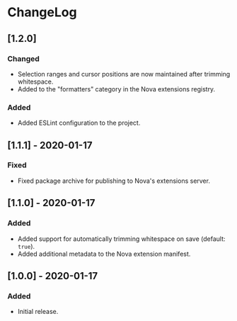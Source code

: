 # ChangeLog

## [1.2.0]

### Changed

- Selection ranges and cursor positions are now maintained after trimming
  whitespace.
- Added to the "formatters" category in the Nova extensions registry.

### Added

- Added ESLint configuration to the project.

## [1.1.1] - 2020-01-17

### Fixed

- Fixed package archive for publishing to Nova's extensions server.

## [1.1.0] - 2020-01-17

### Added

- Added support for automatically trimming whitespace on save (default: `true`).
- Added additional metadata to the Nova extension manifest.

## [1.0.0] - 2020-01-17

### Added

- Initial release.
